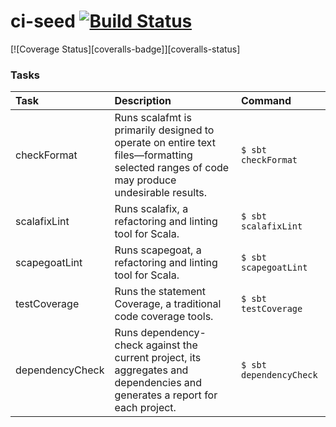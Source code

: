 # ci-seed [![Build Status](https://github.com/biandratti/ci-seed/actions/workflows/ci.yml/badge.svg?branch=master)](https://github.com/biandratti/ci-seed/actions/workflows/ci.yml) 
[![Coverage Status][coveralls-badge]][coveralls-status]

### Tasks
| Task             | Description                                                                                                                                | Command                     |
|:-----------------|:-------------------------------------------------------------------------------------------------------------------------------------------|:----------------------------|
| checkFormat      | Runs scalafmt is primarily designed to operate on entire text files—formatting selected ranges of code may produce undesirable results.    | ```$ sbt checkFormat```     |
| scalafixLint     | Runs scalafix, a refactoring and linting tool for Scala.                                                                                   | ```$ sbt scalafixLint```    |
| scapegoatLint    | Runs scapegoat, a refactoring and linting tool for Scala.                                                                                  | ```$ sbt scapegoatLint```   |
| testCoverage     | Runs the statement Coverage, a traditional code coverage tools.                                                                            | ```$ sbt testCoverage```    |
| dependencyCheck  | Runs dependency-check against the current project, its aggregates and dependencies and generates a report for each project.                | ```$ sbt dependencyCheck``` |